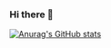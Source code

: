 ### Hi there 👋

[![Anurag's GitHub stats](https://github-readme-stats.vercel.app/api?username=zt07)](https://github.com/anuraghazra/github-readme-stats)

